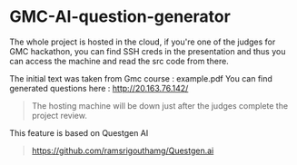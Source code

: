 # GMC-AI-question-generator
The whole project is hosted in the cloud, if you're one of the judges for GMC hackathon, you can find SSH creds in the presentation and thus you can access the machine and read the src code from there. 

The initial text was taken from Gmc course : example.pdf 
You can find generated questions here : http://20.163.76.142/
> The hosting machine will be down just after the judges complete the project review.

This feature is based on Questgen AI

> https://github.com/ramsrigouthamg/Questgen.ai



